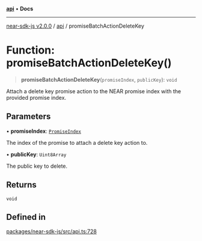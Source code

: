 [**api**](../README.md) • **Docs**

***

[near-sdk-js v2.0.0](../../packages.md) / [api](../README.md) / promiseBatchActionDeleteKey

# Function: promiseBatchActionDeleteKey()

> **promiseBatchActionDeleteKey**(`promiseIndex`, `publicKey`): `void`

Attach a delete key promise action to the NEAR promise index with the provided promise index.

## Parameters

• **promiseIndex**: [`PromiseIndex`](../../utils/type-aliases/PromiseIndex.md)

The index of the promise to attach a delete key action to.

• **publicKey**: `Uint8Array`

The public key to delete.

## Returns

`void`

## Defined in

[packages/near-sdk-js/src/api.ts:728](https://github.com/dim-daskalov/near-sdk-js/blob/6de94ce63ef9203b452598c175980884828ecc66/packages/near-sdk-js/src/api.ts#L728)

